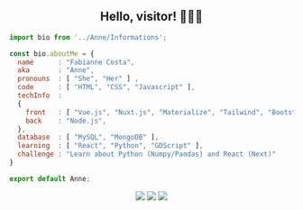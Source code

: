 <h2 align="center"> Hello, visitor! 👋👩‍💻 </h2>


```js
import bio from '../Anne/Informations';

const bio.aboutMe = {
  name      : "Fabianne Costa",
  aka       : "Anne",
  pronouns  : [ "She", "Her" ] ,
  code      : [ "HTML", "CSS", "Javascript" ],
  techInfo  : 
  {
    front   : [ "Vue.js", "Nuxt.js", "Materialize", "Tailwind", "Bootstrap" ],
    back    : "Node.js",
  },
  database  : [ "MySQL", "MongoDB" ],
  learning  : [ "React", "Python", "GDScript" ],
  challenge : "Learn about Python (Numpy/Pandas) and React (Next)"
}

export default Anne;
```
<div align="center">
<a href="https://twitter.com/annemustlive" target="blank"> <img src="https://img.icons8.com/bubbles/50/000000/twitter-circled.png"></a> 
<a href="https://instagram.com/annemustlive" target="blank"> <img src="https://img.icons8.com/bubbles/50/000000/instagram.png"></a> 
<a href="https://www.linkedin.com/in/fabiannecosta/" target="blank"> <img src="https://img.icons8.com/bubbles/50/000000/linkedin.png"></a> 
</div>

<!-- Sou uma estudante de Lic. em Ciências da Computação, que tem como foco o aprendizado de front-end, com um grande entusiasmo pelo back-end. 
Nessa tragetória de estudos, encontrei uma imensa admiração por UX/UI e Design Gráfico.
Como uma amante de livros e bebidas quentes, procuro contar histórias através de códigos-fonte, trazendo mais personalidade aos meus projetos pessoais. -->
